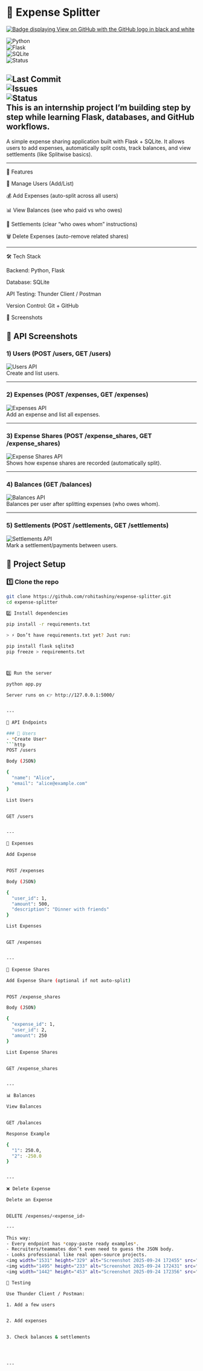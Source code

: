  
  

# 💸 Expense Splitter
[![Badge displaying View on GitHub with the GitHub logo in black and white](https://img.shields.io/badge/View_on-GitHub-black?logo=github)](https://github.com/rohithashiny/exspense_splitter)

![Python](https://img.shields.io/badge/Python-3.9%2B-blue?logo=python)  
![Flask](https://img.shields.io/badge/Flask-Backend-lightgrey?logo=flask)  
![SQLite](https://img.shields.io/badge/Database-SQLite-blue?logo=sqlite)  
![Status](https://img.shields.io/badge/Project-Active-brightgreen)  

![Last Commit](https://img.shields.io/github/last-commit/rohithashiny/exspense_splitter?logo=git)  
![Issues](https://img.shields.io/github/issues/rohithashiny/exspense_splitter?logo=github)  
![Status](https://img.shields.io/badge/Project-Active-brightgreen)  
This is an internship project I’m building step by step while learning Flask, databases, and GitHub workflows.
---

A simple expense sharing application built with Flask + SQLite.
It allows users to add expenses, automatically split costs, track balances, and view settlements (like Splitwise basics).


---

🚀 Features

👤 Manage Users (Add/List)

💰 Add Expenses (auto-split across all users)

📊 View Balances (see who paid vs who owes)

🔗 Settlements (clear “who owes whom” instructions)

🗑 Delete Expenses (auto-remove related shares)



---

🛠 Tech Stack

Backend: Python, Flask

Database: SQLite

API Testing: Thunder Client / Postman

Version Control: Git + GitHub 


📸 Screenshots

## 📸 API Screenshots

### 1) Users (POST /users, GET /users)
![Users API](https://raw.githubusercontent.com/rohitashiny/expense-splitter/main/screenshots_splitter/users.png)  
Create and list users.

---

### 2) Expenses (POST /expenses, GET /expenses)
![Expenses API](https://raw.githubusercontent.com/rohithashiny/exspense_splitter/refs/heads/main/screenshots_splitter/expenses.png)  
Add an expense and list all expenses.

---

### 3) Expense Shares (POST /expense_shares, GET /expense_shares)
![Expense Shares API](https://raw.githubusercontent.com/rohitashiny/expense-splitter/main/screenshots_splitter/expenses_shares.png)  
Shows how expense shares are recorded (automatically split).

---

### 4) Balances (GET /balances)
![Balances API](https://raw.githubusercontent.com/rohitashiny/expense-splitter/main/screenshots_splitter/balances.png)  
Balances per user after splitting expenses (who owes whom).

---

### 5) Settlements (POST /settlements, GET /settlements)
![Settlements API](https://raw.githubusercontent.com/rohitashiny/expense-splitter/main/screenshots_splitter/settlements.png)  
Mark a settlement/payments between users.




## 🚀 Project Setup

### 1️⃣ Clone the repo
```bash
git clone https://github.com/rohitashiny/expense-splitter.git
cd expense-splitter

2️⃣ Install dependencies

pip install -r requirements.txt

> ⚡ Don’t have requirements.txt yet? Just run:

pip install flask sqlite3
pip freeze > requirements.txt



3️⃣ Run the server

python app.py

Server runs on 👉 http://127.0.0.1:5000/


---

📌 API Endpoints

### 👤 Users
- *Create User*
```http
POST /users

Body (JSON)

{
  "name": "Alice",
  "email": "alice@example.com"
}

List Users


GET /users


---

💸 Expenses

Add Expense


POST /expenses

Body (JSON)

{
  "user_id": 1,
  "amount": 500,
  "description": "Dinner with friends"
}

List Expenses


GET /expenses


---

🔀 Expense Shares

Add Expense Share (optional if not auto-split)


POST /expense_shares

Body (JSON)

{
  "expense_id": 1,
  "user_id": 2,
  "amount": 250
}

List Expense Shares


GET /expense_shares


---

📊 Balances

View Balances


GET /balances

Response Example

{
  "1": 250.0,
  "2": -250.0
}


---

❌ Delete Expense

Delete an Expense


DELETE /expenses/<expense_id>

---

This way:
- Every endpoint has *copy-paste ready examples*.  
- Recruiters/teammates don’t even need to guess the JSON body.  
- Looks professional like real open-source projects.
<img width="1531" height="329" alt="Screenshot 2025-09-24 172455" src="https://github.com/user-attachments/assets/93669d03-f3d6-4010-866a-006ae4450720" />
<img width="1495" height="233" alt="Screenshot 2025-09-24 172431" src="https://github.com/user-attachments/assets/cd7fbc26-6dcb-40cb-bf0c-75070255a1aa" />
<img width="1442" height="453" alt="Screenshot 2025-09-24 172356" src="https://github.com/user-attachments/assets/77793ccc-9e33-4519-9e73-3d25148ab738" />

🧪 Testing

Use Thunder Client / Postman:

1. Add a few users


2. Add expenses


3. Check balances & settlements




---

